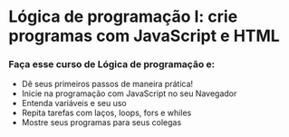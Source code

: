 # Lógica de programação I: crie programas com JavaScript e HTML

### Faça esse curso de Lógica de programação e:

- Dê seus primeiros passos de maneira prática!
- Inicie na programação com JavaScript no seu Navegador
- Entenda variáveis e seu uso
- Repita tarefas com laços, loops, fors e whiles
- Mostre seus programas para seus colegas
